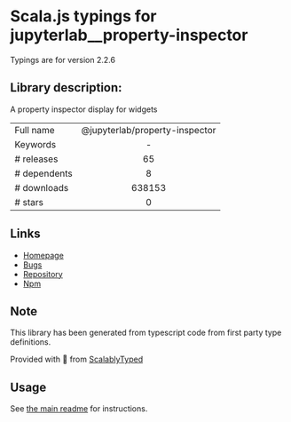 
# Scala.js typings for jupyterlab__property-inspector

Typings are for version 2.2.6

## Library description:
A property inspector display for widgets

|                    |                 |
| ------------------ | :-------------: |
| Full name          | @jupyterlab/property-inspector |
| Keywords           | - |
| # releases         | 65 |
| # dependents       | 8 |
| # downloads        | 638153 |
| # stars            | 0 |

## Links
- [Homepage](https://github.com/jupyterlab/jupyterlab)
- [Bugs](https://github.com/jupyterlab/jupyterlab/issues)
- [Repository](https://github.com/jupyterlab/jupyterlab)
- [Npm](https://www.npmjs.com/package/%40jupyterlab%2Fproperty-inspector)
    


## Note
This library has been generated from typescript code from first party type definitions.

Provided with :purple_heart: from [ScalablyTyped](https://github.com/oyvindberg/ScalablyTyped)

## Usage
See [the main readme](../../readme.md) for instructions.


